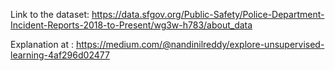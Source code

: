 Link to the dataset: https://data.sfgov.org/Public-Safety/Police-Department-Incident-Reports-2018-to-Present/wg3w-h783/about_data 

Explanation at : https://medium.com/@nandinilreddy/explore-unsupervised-learning-4af296d02477  
